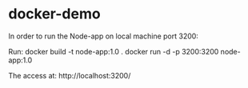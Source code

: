# docker-demo

In order to run the Node-app on local machine port 3200:

Run:
docker build -t node-app:1.0 .
docker run -d -p 3200:3200 node-app:1.0

The access at:
http://localhost:3200/
